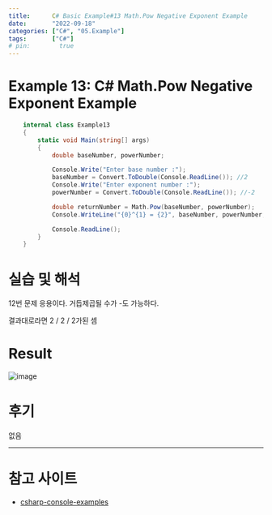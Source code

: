 ```yaml
---
title:      C# Basic Example#13 Math.Pow Negative Exponent Example
date:       "2022-09-18"
categories: ["C#", "05.Example"]
tags:       ["C#"]
# pin:        true
---
```


# Example 13: C# Math.Pow Negative Exponent Example
```c#
    internal class Example13
    {
        static void Main(string[] args)
        {
            double baseNumber, powerNumber;

            Console.Write("Enter base number :");
            baseNumber = Convert.ToDouble(Console.ReadLine()); //2
            Console.Write("Enter exponent number :");
            powerNumber = Convert.ToDouble(Console.ReadLine()); //-2

            double returnNumber = Math.Pow(baseNumber, powerNumber);
            Console.WriteLine("{0}^{1} = {2}", baseNumber, powerNumber, returnNumber);

            Console.ReadLine();
        }
    }
```

# 실습 및 해석
12번 문제 응용이다. 거듭제곱될 수가 -도 가능하다.

결과대로라면 2 / 2 / 2가된 셈

# Result
![image](https://user-images.githubusercontent.com/85896566/190882279-062a71a1-ccf6-43b9-a31d-656ffa531bdb.png)

# 후기
없음

---

# 참고 사이트
- [csharp-console-examples](https://www.csharp-console-examples.com/csharp-console/c-console-examples/)